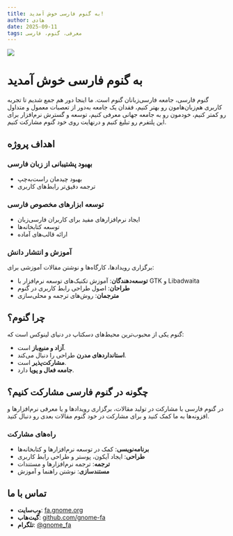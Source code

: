 ```yaml
---
title: به گنوم فارسی خوش آمدید!
author: هادی
date: 2025-09-11
tags: معرفی، گنوم، فارسی
---
```


![](/assets/img/welcome-to-the-gnome-fa-banner.png)

# به گنوم فارسی خوش آمدید
گنوم فارسی، جامعه فارسی‌زبانان گنوم است. ما اینجا دور هم جمع شدیم تا تجربه کاربری هم‌زبان‌هامون رو بهتر کنیم، فقدان یک جامعه به‌دور از تعصبات معمول و متداول رو کمتر کنیم، خودمون رو به جامعه جهانی معرفی کنیم، توسعه و گسترش نرم‌افزار برای این پلتفرم رو تبلیغ کنیم و درنهایت روی خود گنوم مشارکت کنیم.

## اهداف پروژه

### بهبود پشتیبانی از زبان فارسی
- بهبود چیدمان راست‌به‌چپ
- ترجمه دقیق‌تر رابط‌های کاربری

### توسعه ابزارهای مخصوص فارسی
- ایجاد نرم‌افزارهای مفید برای کاربران فارسی‌زبان
- توسعه کتابخانه‌ها
- ارائه قالب‌های آماده

### آموزش و انتشار دانش
برگزاری رویدادها، کارگاه‌ها و نوشتن مقالات آموزشی برای:

- **توسعه‌دهندگان**: آموزش تکنیک‌های توسعه نرم‌افزار با GTK و Libadwaita
- **طراحان**: اصول طراحی رابط کاربری در گنوم
- **مترجمان**: روش‌های ترجمه و محلی‌سازی

## چرا گنوم؟

گنوم یکی از محبوب‌ترین محیط‌های دسکتاپ در دنیای لینوکس است که:

- **آزاد و منبع‌باز** است.
- **استانداردهای مدرن** طراحی را دنبال می‌کند.
- **مشارکت‌پذیر** است.
- **جامعه فعال و پویا** دارد.

## چگونه در گنوم فارسی مشارکت کنیم؟

در گنوم فارسی با مشارکت در تولید مقالات،‌ برگزاری رویدادها و یا معرفی نرم‌افزارها و افزونه‌ها به ما کمک کنید و برای مشارکت در خود گنوم مقالات بعدی رو دنبال کنید.

### راه‌های مشارکت

- **برنامه‌نویسی**: کمک در توسعه نرم‌افزارها و کتابخانه‌ها
- **طراحی**: ایجاد آیکون، پوستر و طراحی رابط کاربری
- **ترجمه**: ترجمه نرم‌افزارها و مستندات
- **مستندسازی**: نوشتن راهنما و آموزش

## تماس با ما

- **وب‌سایت**: [fa.gnome.org](https://fa.gnome.org)
- **گیت‌هاب**: [github.com/gnome-fa](https://github.com/gnome-fa)
- **تلگرام**: [@gnome_fa](https://t.me/gnome_fa)
